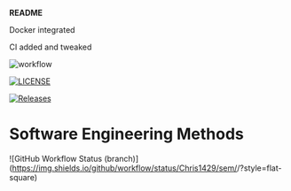 **README**

Docker integrated

CI added and tweaked

![workflow](https://github.com/Chris1429/sem/actions/workflows/main.yml/badge.svg)

[![LICENSE](https://img.shields.io/github/license/Chris1429/sem.svg?style=flat-square)](https://github.com/Chris1429/sem/blob/master/LICENSE)

[![Releases](https://img.shields.io/github/release/Chris1429/sem/all.svg?style=flat-square)](https://github.com/Chris1429/sem/releases)

# Software Engineering Methods
![GitHub Workflow Status (branch)](https://img.shields.io/github/workflow/status/Chris1429/sem/<action name taken from main.yml>/<branch>?style=flat-square)